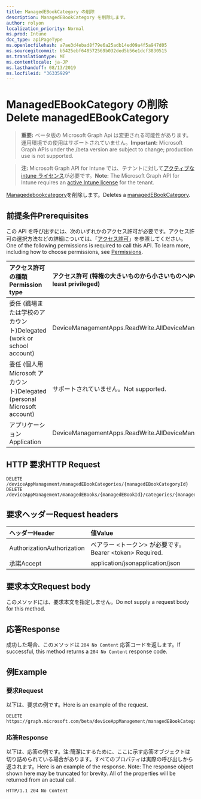 ```yaml
---
title: ManagedEBookCategory の削除
description: ManagedEBookCategory を削除します。
author: rolyon
localization_priority: Normal
ms.prod: Intune
doc_type: apiPageType
ms.openlocfilehash: a7ae3d4ebad8f79e6a25adb14ed09a4f5a947d05
ms.sourcegitcommit: b5425ebf648572569b032ded5b56e1dcf3830515
ms.translationtype: MT
ms.contentlocale: ja-JP
ms.lasthandoff: 08/13/2019
ms.locfileid: "36335929"
---
```

# <a name="delete-managedebookcategory"></a><span data-ttu-id="93289-103">ManagedEBookCategory の削除</span><span class="sxs-lookup"><span data-stu-id="93289-103">Delete managedEBookCategory</span></span>

> <span data-ttu-id="93289-104">**重要:** ベータ版の Microsoft Graph Api は変更される可能性があります。運用環境での使用はサポートされていません。</span><span class="sxs-lookup"><span data-stu-id="93289-104">**Important:** Microsoft Graph APIs under the /beta version are subject to change; production use is not supported.</span></span>

> <span data-ttu-id="93289-105">**注:** Microsoft Graph API for Intune では、テナントに対して[アクティブな intune ライセンス](https://go.microsoft.com/fwlink/?linkid=839381)が必要です。</span><span class="sxs-lookup"><span data-stu-id="93289-105">**Note:** The Microsoft Graph API for Intune requires an [active Intune license](https://go.microsoft.com/fwlink/?linkid=839381) for the tenant.</span></span>

<span data-ttu-id="93289-106">[Managedebookcategory](../resources/intune-books-managedebookcategory.md)を削除します。</span><span class="sxs-lookup"><span data-stu-id="93289-106">Deletes a [managedEBookCategory](../resources/intune-books-managedebookcategory.md).</span></span>

## <a name="prerequisites"></a><span data-ttu-id="93289-107">前提条件</span><span class="sxs-lookup"><span data-stu-id="93289-107">Prerequisites</span></span>
<span data-ttu-id="93289-p101">この API を呼び出すには、次のいずれかのアクセス許可が必要です。アクセス許可の選択方法などの詳細については、「[アクセス許可](/graph/permissions-reference)」を参照してください。</span><span class="sxs-lookup"><span data-stu-id="93289-p101">One of the following permissions is required to call this API. To learn more, including how to choose permissions, see [Permissions](/graph/permissions-reference).</span></span>

|<span data-ttu-id="93289-110">アクセス許可の種類</span><span class="sxs-lookup"><span data-stu-id="93289-110">Permission type</span></span>|<span data-ttu-id="93289-111">アクセス許可 (特権の大きいものから小さいものへ)</span><span class="sxs-lookup"><span data-stu-id="93289-111">Permissions (from most to least privileged)</span></span>|
|:---|:---|
|<span data-ttu-id="93289-112">委任 (職場または学校のアカウント)</span><span class="sxs-lookup"><span data-stu-id="93289-112">Delegated (work or school account)</span></span>|<span data-ttu-id="93289-113">DeviceManagementApps.ReadWrite.All</span><span class="sxs-lookup"><span data-stu-id="93289-113">DeviceManagementApps.ReadWrite.All</span></span>|
|<span data-ttu-id="93289-114">委任 (個人用 Microsoft アカウント)</span><span class="sxs-lookup"><span data-stu-id="93289-114">Delegated (personal Microsoft account)</span></span>|<span data-ttu-id="93289-115">サポートされていません。</span><span class="sxs-lookup"><span data-stu-id="93289-115">Not supported.</span></span>|
|<span data-ttu-id="93289-116">アプリケーション</span><span class="sxs-lookup"><span data-stu-id="93289-116">Application</span></span>|<span data-ttu-id="93289-117">DeviceManagementApps.ReadWrite.All</span><span class="sxs-lookup"><span data-stu-id="93289-117">DeviceManagementApps.ReadWrite.All</span></span>|

## <a name="http-request"></a><span data-ttu-id="93289-118">HTTP 要求</span><span class="sxs-lookup"><span data-stu-id="93289-118">HTTP Request</span></span>
<!-- {
  "blockType": "ignored"
}
-->
``` http
DELETE /deviceAppManagement/managedEBookCategories/{managedEBookCategoryId}
DELETE /deviceAppManagement/managedEBooks/{managedEBookId}/categories/{managedEBookCategoryId}
```

## <a name="request-headers"></a><span data-ttu-id="93289-119">要求ヘッダー</span><span class="sxs-lookup"><span data-stu-id="93289-119">Request headers</span></span>
|<span data-ttu-id="93289-120">ヘッダー</span><span class="sxs-lookup"><span data-stu-id="93289-120">Header</span></span>|<span data-ttu-id="93289-121">値</span><span class="sxs-lookup"><span data-stu-id="93289-121">Value</span></span>|
|:---|:---|
|<span data-ttu-id="93289-122">Authorization</span><span class="sxs-lookup"><span data-stu-id="93289-122">Authorization</span></span>|<span data-ttu-id="93289-123">ベアラー &lt;トークン&gt; が必要です。</span><span class="sxs-lookup"><span data-stu-id="93289-123">Bearer &lt;token&gt; Required.</span></span>|
|<span data-ttu-id="93289-124">承諾</span><span class="sxs-lookup"><span data-stu-id="93289-124">Accept</span></span>|<span data-ttu-id="93289-125">application/json</span><span class="sxs-lookup"><span data-stu-id="93289-125">application/json</span></span>|

## <a name="request-body"></a><span data-ttu-id="93289-126">要求本文</span><span class="sxs-lookup"><span data-stu-id="93289-126">Request body</span></span>
<span data-ttu-id="93289-127">このメソッドには、要求本文を指定しません。</span><span class="sxs-lookup"><span data-stu-id="93289-127">Do not supply a request body for this method.</span></span>

## <a name="response"></a><span data-ttu-id="93289-128">応答</span><span class="sxs-lookup"><span data-stu-id="93289-128">Response</span></span>
<span data-ttu-id="93289-129">成功した場合、このメソッドは `204 No Content` 応答コードを返します。</span><span class="sxs-lookup"><span data-stu-id="93289-129">If successful, this method returns a `204 No Content` response code.</span></span>

## <a name="example"></a><span data-ttu-id="93289-130">例</span><span class="sxs-lookup"><span data-stu-id="93289-130">Example</span></span>

### <a name="request"></a><span data-ttu-id="93289-131">要求</span><span class="sxs-lookup"><span data-stu-id="93289-131">Request</span></span>
<span data-ttu-id="93289-132">以下は、要求の例です。</span><span class="sxs-lookup"><span data-stu-id="93289-132">Here is an example of the request.</span></span>
``` http
DELETE https://graph.microsoft.com/beta/deviceAppManagement/managedEBookCategories/{managedEBookCategoryId}
```

### <a name="response"></a><span data-ttu-id="93289-133">応答</span><span class="sxs-lookup"><span data-stu-id="93289-133">Response</span></span>
<span data-ttu-id="93289-p102">以下は、応答の例です。注:簡潔にするために、ここに示す応答オブジェクトは切り詰められている場合があります。すべてのプロパティは実際の呼び出しから返されます。</span><span class="sxs-lookup"><span data-stu-id="93289-p102">Here is an example of the response. Note: The response object shown here may be truncated for brevity. All of the properties will be returned from an actual call.</span></span>
``` http
HTTP/1.1 204 No Content
```






